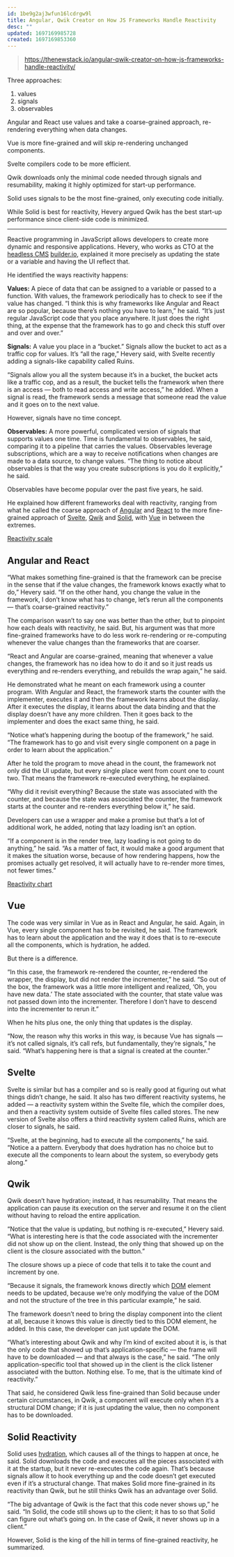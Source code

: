 ```yaml
---
id: 1be9g2aj3wfun16lcdrgw9l
title: Angular, Qwik Creator on How JS Frameworks Handle Reactivity
desc: ""
updated: 1697169985728
created: 1697169853360
---
```


> https://thenewstack.io/angular-qwik-creator-on-how-js-frameworks-handle-reactivity/

Three approaches:

1. values
2. signals
3. observables

Angular and React use values and take a coarse-grained approach, re-rendering everything when data changes.

Vue is more fine-grained and will skip re-rendering unchanged components.

Svelte compilers code to be more efficient.

Qwik downloads only the minimal code needed through signals and resumability, making it highly optimized for start-up performance.

Solid uses signals to be the most fine-grained, only executing code initially.

While Solid is best for reactivity, Hevery argued Qwik has the best start-up performance since client-side code is minimized.

---

Reactive programming in JavaScript allows developers to create more dynamic and responsive applications. Hevery, who works as CTO at the [headless CMS](https://thenewstack.io/headless-cms-vs-no-code-website-builders/) [builder.io](https://www.builder.io/), explained it more precisely as updating the state or a variable and having the UI reflect that.

He identified the ways reactivity happens:

**Values:** A piece of data that can be assigned to a variable or passed to a function. With values, the framework periodically has to check to see if the value has changed. “I think this is why frameworks like Angular and React are so popular, because there’s nothing you have to learn,” he said. “It’s just regular JavaScript code that you place anywhere. It just does the right thing, at the expense that the framework has to go and check this stuff over and over and over.”

**Signals:** A value you place in a “bucket.” Signals allow the bucket to act as a traffic cop for values. It’s “all the rage,” Hevery said, with Svelte recently adding a signals-like capability called Ruins.

“Signals allow you all the system because it’s in a bucket, the bucket acts like a traffic cop, and as a result, the bucket tells the framework when there is an access — both to read access and write access,” he added. When a signal is read, the framework sends a message that someone read the value and it goes on to the next value.

However, signals have no time concept.

**Observables:** A more powerful, complicated version of signals that supports values one time. Time is fundamental to observables, he said, comparing it to a pipeline that carries the values. Observables leverage subscriptions, which are a way to receive notifications when changes are made to a data source, to change values. “The thing to notice about observables is that the way you create subscriptions is you do it explicitly,” he said.

Observables have become popular over the past five years, he said.

He explained how different frameworks deal with reactivity, ranging from what he called the coarse approach of [Angular](https://thenewstack.io/the-angular-renaissance-why-frontend-devs-should-revisit-it/) and [React](https://thenewstack.io/dev-news-react-still-king-vercel-ai-tools-netlify-connect/) to the more fine-grained approach of [Svelte](https://thenewstack.io/all-about-svelte-the-much-loved-state-driven-web-framework/), [Qwik](https://thenewstack.io/misko-hevery-on-why-qwik-will-improve-javascript-frameworks/) and [Solid](https://github.com/solidjs/solid), with [Vue](https://thenewstack.io/vue-2023/) in between the extremes.

[Reactivity scale](https://cdn.thenewstack.io/media/2023/09/94537576-reactivity-scale.png)

## **Angular and React**

“What makes something fine-grained is that the framework can be precise in the sense that if the value changes, the framework knows exactly what to do,” Hevery said. “If on the other hand, you change the value in the framework, I don’t know what has to change, let’s rerun all the components — that’s coarse-grained reactivity.”

The comparison wasn’t to say one was better than the other, but to pinpoint how each deals with reactivity, he said. But, his argument was that more fine-grained frameworks have to do less work re-rendering or re-computing whenever the value changes than the frameworks that are coarser.

“React and Angular are coarse-grained, meaning that whenever a value changes, the framework has no idea how to do it and so it just reads us everything and re-renders everything, and rebuilds the wrap again,” he said.

He demonstrated what he meant on each framework using a counter program. With Angular and React, the framework starts the counter with the implementer, executes it and then the framework learns about the display. After it executes the display, it learns about the data binding and that the display doesn’t have any more children. Then it goes back to the implementer and does the exact same thing, he said.

“Notice what’s happening during the bootup of the framework,” he said. “The framework has to go and visit every single component on a page in order to learn about the application.”

After he told the program to move ahead in the count, the framework not only did the UI update, but every single place went from count one to count two. That means the framework re-executed everything, he explained.

“Why did it revisit everything? Because the state was associated with the counter, and because the state was associated the counter, the framework starts at the counter and re-renders everything below it,” he said.

Developers can use a wrapper and make a promise but that’s a lot of additional work, he added, noting that lazy loading isn’t an option.

“If a component is in the render tree, lazy loading is not going to do anything,” he said. “As a matter of fact, it would make a good argument that it makes the situation worse, because of how rendering happens, how the promises actually get resolved, it will actually have to re-render more times, not fewer times.”

[Reactivity chart](https://cdn.thenewstack.io/media/2023/09/d7170f55-reactivity-chart-use-this.png)

## Vue

The code was very similar in Vue as in React and Angular, he said. Again, in Vue, every single component has to be revisited, he said. The framework has to learn about the application and the way it does that is to re-execute all the components, which is hydration, he added.

But there is a difference.

“In this case, the framework re-rendered the counter, re-rendered the wrapper, the display, but did not render the incrementer,” he said. “So out of the box, the framework was a little more intelligent and realized, ‘Oh, you have new data.’ The state associated with the counter, that state value was not passed down into the incrementer. Therefore I don’t have to descend into the incrementer to rerun it.”

When he hits plus one, the only thing that updates is the display.

“Now, the reason why this works in this way, is because Vue has signals — it’s not called signals, it’s call refs, but fundamentally, they’re signals,” he said. “What’s happening here is that a signal is created at the counter.”

## Svelte

Svelte is similar but has a compiler and so is really good at figuring out what things didn’t change, he said. It also has two different reactivity systems, he added — a reactivity system within the Svelte file, which the compiler does, and then a reactivity system outside of Svelte files called stores. The new version of Svelte also offers a third reactivity system called Ruins, which are closer to signals, he said.

“Svelte, at the beginning, had to execute all the components,” he said. “Notice a a pattern. Everybody that does hydration has no choice but to execute all the components to learn about the system, so everybody gets along.”

## Qwik

Qwik doesn’t have hydration; instead, it has resumability. That means the application can pause its execution on the server and resume it on the client without having to reload the entire application.

“Notice that the value is updating, but nothing is re-executed,” Hevery said. “What is interesting here is that the code associated with the incrementer did not show up on the client. Instead, the only thing that showed up on the client is the closure associated with the button.”

The closure shows up a piece of code that tells it to take the count and increment by one.

“Because it signals, the framework knows directly which [DOM](https://thenewstack.io/write-to-the-dom-or-not-when-js-frameworks-are-necessary/) element needs to be updated, because we’re only modifying the value of the DOM and not the structure of the tree in this particular example,” he said.

The framework doesn’t need to bring the display component into the client at all, because it knows this value is directly tied to this DOM element, he added. In this case, the developer can just update the DOM.

“What’s interesting about Qwik and why I’m kind of excited about it is, is that the only code that showed up that’s application-specific — the frame will have to be downloaded — and that always is the case,” he said. “The only application-specific tool that showed up in the client is the click listener associated with the button. Nothing else. To me, that is the ultimate kind of reactivity.”

That said, he considered Qwik less fine-grained than Solid because under certain circumstances, in Qwik, a component will execute only when it’s a structural DOM change; if it is just updating the value, then no component has to be downloaded.

## Solid Reactivity

Solid uses [hydration](https://thenewstack.io/javascript-hydration-is-a-workaround-not-a-solution/), which causes all of the things to happen at once, he said. Solid downloads the code and executes all the pieces associated with it at the startup, but it never re-executes the code again. That’s because signals allow it to hook everything up and the code doesn’t get executed even if it’s a structural change. That makes Solid more fine-grained in its reactivity than Qwik, but he still thinks Qwik has an advantage over Solid.

“The big advantage of Qwik is the fact that this code never shows up,” he said. “In Solid, the code still shows up to the client; it has to so that Solid can figure out what’s going on. In the case of Qwik, it never shows up in a client.”

However, Solid is the king of the hill in terms of fine-grained reactivity, he summarized.
